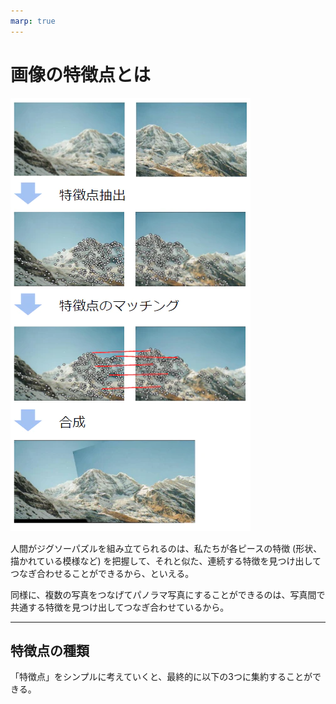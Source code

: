 ```yaml
---
marp: true
---
```


<!--
theme: default
size: 4:3
page_number: true
paginate: true
header: "2020年○月○日"
style: |

  section { font-size: 20px;}

  header {
    width: 100%;
    font-size: 20px;
    color: black;
    padding: 1px;
    top: 50px;
  }

  footer {
    width: 100%;
    font-size: 20px;
    color: black;
    text-align: right;
    padding: 15px;
  }

  h1 {
    font-size: 40;
    color: navy;
  }

  h2 {
    font-size: 35;
    color: navy;
  }

  h3 {
    font-size: 30;
    color: navy;
  }

  pre, code{
    font-size: 18px;
  }
-->

# 画像の特徴点とは

![bg right 70%](画像/1024/パノラマ.png)

人間がジグソーパズルを組み立てられるのは、私たちが各ピースの特徴 (形状、描かれている模様など) を把握して、それと似た、連続する特徴を見つけ出してつなぎ合わせることができるから、といえる。

同様に、複数の写真をつなげてパノラマ写真にすることができるのは、写真間で共通する特徴を見つけ出してつなぎ合わせているから。

---

## 特徴点の種類

「特徴点」をシンプルに考えていくと、最終的に以下の3つに集約することができる。


